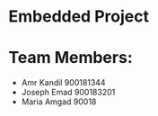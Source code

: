 # Embedded Project


# Team Members:
  * Amr Kandil  900181344
  * Joseph Emad 900183201
  * Maria Amgad 90018
